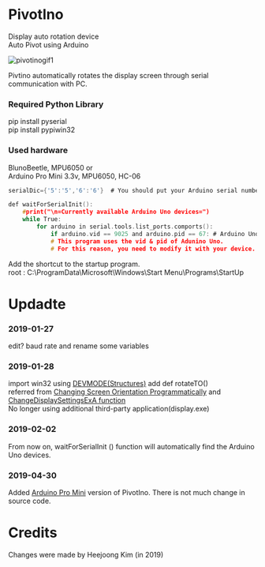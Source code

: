 # PivotIno

Display auto rotation device  
Auto Pivot using Arduino  

![pivotinogif1](https://user-images.githubusercontent.com/34006003/56954299-6ae33200-6b79-11e9-8809-79b16fbc414e.gif)

Pivtino automatically rotates the display screen through serial communication with PC.

### Required Python Library 
pip install pyserial  
pip install pypiwin32  

### Used hardware
BlunoBeetle, MPU6050 or  
Arduino Pro Mini 3.3v, MPU6050, HC-06

```c
serialDic={'5':'5','6':'6'}  # You should put your Arduino serial number in this dictionary.

def waitForSerialInit():
    #print("\n=Currently available Arduino Uno devices=")
    while True:
        for arduino in serial.tools.list_ports.comports():
            if arduino.vid == 9025 and arduino.pid == 67: # Arduino Uno vid & pid
            # This program uses the vid & pid of Adunino Uno. 
            # For this reason, you need to modify it with your device.
```  
Add the shortcut to the startup program.  
root : C:\ProgramData\Microsoft\Windows\Start Menu\Programs\StartUp  

# Updadte
### 2019-01-27 
edit? baud rate and rename some variables  
### 2019-01-28 
import win32 using [DEVMODE(Structures)](https://docs.microsoft.com/en-us/windows/desktop/api/wingdi/ns-wingdi-_devicemodea) add def rotateTO()  
referred from [Changing Screen Orientation Programmatically](https://docs.microsoft.com/ko-kr/previous-versions/ms812499(v=msdn.10)) and [ChangeDisplaySettingsExA function](https://docs.microsoft.com/ko-kr/windows/desktop/api/winuser/nf-winuser-changedisplaysettingsexa)  
No longer using additional third-party application(display.exe)  
### 2019-02-02
From now on, waitForSerialInit () function will automatically find the Arduino Uno devices.  
### 2019-04-30
Added [Arduino Pro Mini](https://annajin28.blogspot.com/2019/04/arduino.html) version of PivotIno. There is not much change in source code.  

# Credits
Changes were made by Heejoong Kim (in 2019) 

